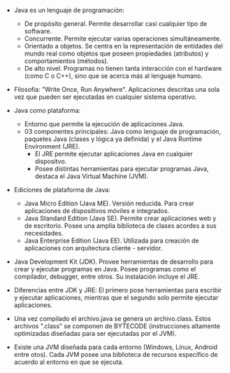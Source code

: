 - Java es un lenguaje de programación:
    - De propósito general. Permite desarrollar casi cualquier tipo de software.
    - Concurrente. Permite ejecutar varias operaciones simultáneamente.
    - Orientado a objetos. Se centra en la representación de entidades del mundo real como objetos que poseen propiedades (atributos) y comportamientos (métodos).
    - De alto nivel. Programas no tienen tanta interacción con el hardware (como C o C++), sino que se acerca más al lenguaje humano. 

- Filosofia: "Write Once, Run Anywhere". Aplicaciones descritas una sola vez que pueden ser ejecutadas en cualquier sistema operativo.

- Java como plataforma:
    - Entorno que permite la ejecución de aplicaciones Java.
    - 03 componentes principales: Java como lenguaje de programación, paquetes Java (clases y lógica ya definida) y el Java Runtime Environment (JRE).  
        - El JRE permite ejecutar aplicaciones Java en cualquier dispositvo. 
        - Posee distintas herramientas para ejecutar programas Java, destaca el Java Virtual Machine (JVM).

- Ediciones de plataforma de Java:
    - Java Micro Edition (Java ME). Versión reducida. Para crear aplicaciones de dispositivos móviles e integrados. 
    - Java Standard Edition (Java SE). Permite crear aplicaciones web y de escritorio. Posee una amplia biblioteca de clases acordes a sus necesidades. 
    - Java Enterprise Edition (Java EE). Utilizada para creación de aplicaciones con arquitectura cliente - servidor.

- Java Development Kit (JDK). Provee herramientas de desarrollo para crear y ejecutar programas en Java. Posee programas como el compilador, debugger, entre otros. Su instalación incluye el JRE. 

- Diferencias entre JDK y JRE: El primero pose herramientas para escribir y ejecutar aplicaciones, mientras que el segundo solo permite ejecutar aplicaciones.  

- Una vez compilado el archivo.java se genera un archivo.class. Estos archivos ".class" se componen de BYTECODE (instrucciones altamente optimizadas diseñadas para ser ejecutadas por el JVM).

- Existe una JVM diseñada para cada entorno (Windows, Linux, Android entre otos). Cada JVM posee una biblioteca de recursos específico de acuerdo al entorno en que se ejecuta. 